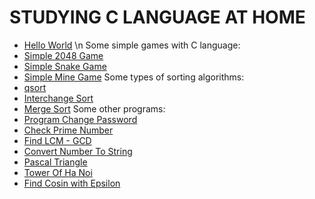 # STUDYING C LANGUAGE AT HOME
- [Hello World](./Hello.c) \n
Some simple games with C language:
- [Simple 2048 Game](./2048_game.c)
- [Simple Snake Game](./snake_game.c)
- [Simple Mine Game](./mine_Game.c)
Some types of sorting algorithms:
- [qsort](./qsort.c)
- [Interchange Sort](./interChangeSort.c)
- [Merge Sort](./mergeSort.c)
Some other programs:
- [Program Change Password](./program_Change_Password.c)
- [Check Prime Number](./isPrime.c)
- [Find LCM - GCD](./LCM_GCD.c)
- [Convert Number To String](./Convert_number_to_string.c)
- [Pascal Triangle](./pascal_triangle.c)
- [Tower Of Ha Noi](./TowerOfHaNoi.c)
- [Find Cosin with Epsilon](./Cos_Epsilon.c)